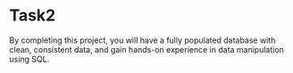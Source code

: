 # Task2
By completing this project, you will have a fully populated database with clean, consistent data, and gain hands-on experience in data manipulation using SQL.
